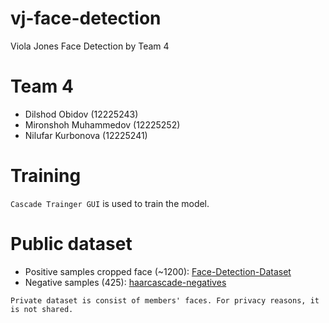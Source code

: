 # vj-face-detection
Viola Jones Face Detection by Team 4

# Team 4
* Dilshod Obidov (12225243)
* Mironshoh Muhammedov (12225252)
* Nilufar Kurbonova (12225241)

# Training
`Cascade Trainger GUI` is used to train the model.

# Public dataset
* Positive samples cropped face (~1200): [Face-Detection-Dataset](https://www.kaggle.com/datasets/fareselmenshawii/face-detection-dataset/data)
* Negative samples (425): [haarcascade-negatives](https://github.com/JoakimSoderberg/haarcascade-negatives/)

`Private dataset is consist of members' faces. For privacy reasons, it is not shared.`
